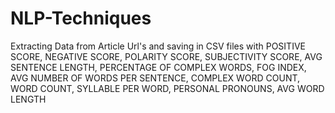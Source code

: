 # NLP-Techniques
Extracting Data from Article Url's and saving in CSV files with POSITIVE SCORE, NEGATIVE SCORE, POLARITY SCORE, SUBJECTIVITY SCORE, AVG SENTENCE LENGTH, PERCENTAGE OF COMPLEX WORDS, FOG INDEX, AVG NUMBER OF WORDS PER SENTENCE, COMPLEX WORD COUNT, WORD COUNT, SYLLABLE PER WORD, PERSONAL PRONOUNS, AVG WORD LENGTH
